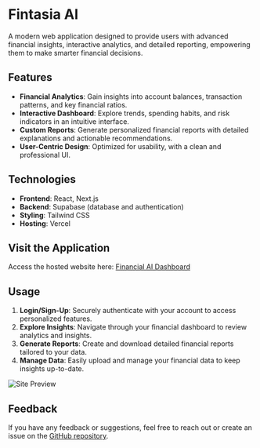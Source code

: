 # Fintasia AI

A modern web application designed to provide users with advanced financial
insights, interactive analytics, and detailed reporting, empowering them to make
smarter financial decisions.

## Features

- **Financial Analytics**: Gain insights into account balances, transaction
  patterns, and key financial ratios.
- **Interactive Dashboard**: Explore trends, spending habits, and risk
  indicators in an intuitive interface.
- **Custom Reports**: Generate personalized financial reports with detailed
  explanations and actionable recommendations.
- **User-Centric Design**: Optimized for usability, with a clean and
  professional UI.

## Technologies

- **Frontend**: React, Next.js
- **Backend**: Supabase (database and authentication)
- **Styling**: Tailwind CSS
- **Hosting**: Vercel

## Visit the Application

Access the hosted website here:
[Financial AI Dashboard](https://your-hosted-url.com)

## Usage

1. **Login/Sign-Up**: Securely authenticate with your account to access
   personalized features.
2. **Explore Insights**: Navigate through your financial dashboard to review
   analytics and insights.
3. **Generate Reports**: Create and download detailed financial reports tailored
   to your data.
4. **Manage Data**: Easily upload and manage your financial data to keep
   insights up-to-date.

![Site Preview]((./public/site.png))

## Feedback

If you have any feedback or suggestions, feel free to reach out or create an
issue on the
[GitHub repository](https://github.com/yourusername/financial-ai-dashboard).
